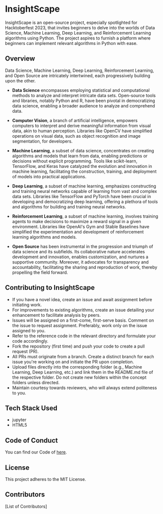 # InsightScape

InsightScape is an open-source project, especially spotlighted for Hacktoberfest 2023, that invites beginners to delve into the worlds of Data Science, Machine Learning, Deep Learning, and Reinforcement Learning algorithms using Python. The project aspires to furnish a platform where beginners can implement relevant algorithms in Python with ease.

## Overview

Data Science, Machine Learning, Deep Learning, Reinforcement Learning, and Open Source are intricately intertwined, each progressively building upon the other.

- **Data Science** encompasses employing statistical and computational methods to analyze and interpret intricate data sets. Open-source tools and libraries, notably Python and R, have been pivotal in democratizing data science, enabling a broader audience to analyze and comprehend data.

- **Computer Vision**, a branch of artificial intelligence, empowers computers to interpret and derive meaningful information from visual data, akin to human perception. Libraries like OpenCV have simplified operations on visual data, such as object recognition and image segmentation, for developers.

- **Machine Learning**, a subset of data science, concentrates on creating algorithms and models that learn from data, enabling predictions or decisions without explicit programming. Tools like scikit-learn, TensorFlow, and Keras have catalyzed the evolution and innovation in machine learning, facilitating the construction, training, and deployment of models into practical applications.

- **Deep Learning**, a subset of machine learning, emphasizes constructing and training neural networks capable of learning from vast and complex data sets. Libraries like TensorFlow and PyTorch have been crucial in developing and democratizing deep learning, offering a plethora of tools and algorithms for building and training neural networks.

- **Reinforcement Learning**, a subset of machine learning, involves training agents to make decisions to maximize a reward signal in a given environment. Libraries like OpenAI's Gym and Stable Baselines have simplified the experimentation and development of reinforcement learning algorithms and models.

- **Open Source** has been instrumental in the progression and triumph of data science and its subfields. Its collaborative nature accelerates development and innovation, enables customization, and nurtures a supportive community. Moreover, it advocates for transparency and accountability, facilitating the sharing and reproduction of work, thereby propelling the field forward.

## Contributing to InsightScape

- If you have a novel idea, create an issue and await assignment before initiating work.
- For improvements to existing algorithms, create an issue detailing your enhancement to facilitate analysis by peers.
- Issues will be assigned on a first-come, first-serve basis. Comment on the issue to request assignment. Preferably, work only on the issue assigned to you.
- Refer to the reference code in the relevant directory and formulate your code accordingly.
- Fork the repository (first time) and push your code to create a pull request (PR).
- All PRs must originate from a branch. Create a distinct branch for each issue you're working on and initiate the PR upon completion.
- Upload files directly into the corresponding folder (e.g., Machine Learning, Deep Learning, etc.) and link them in the README.md file of the respective folder. Do not create new folders within the concept folders unless directed.
- Maintain courtesy towards reviewers, who will always extend politeness to you.

## Tech Stack Used

- jupyter
- HTML5

## Code of Conduct

You can find our Code of  [here](<Link to Code of Conduct>).

## License

This project adheres to the MIT License.

## Contributors

[List of Contributors]
